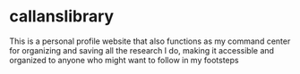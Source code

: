 # callanslibrary
This is a personal profile website that also functions as my command center for organizing and saving all the research I do, making it accessible and organized to anyone who might want to follow in my footsteps
